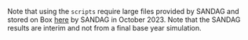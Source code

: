 Note that using the `scripts` require large files provided by SANDAG and stored on Box [here]([https://sandag-my.sharepoint.com/:f:/g/personal/jflo_sandag_org/EndQXGaCJmJCn_Kw6Dd35i8B2K7AeO5qVJAt9DJsWMeTgg?e=5%3AlJ7uHO&fromShare=true](https://mtcdrive.box.com/s/hpacw8p6xul1f5xc4nax2in0a69tob2n)) by SANDAG in October 2023. Note that the SANDAG results are interim and not from a final base year simulation. 
